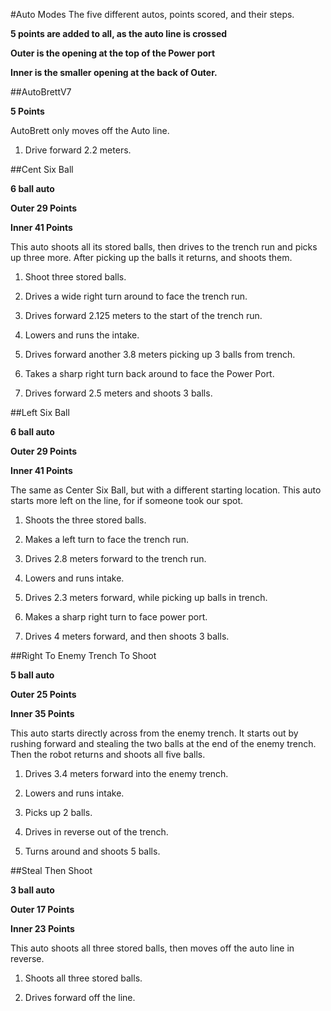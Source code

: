 #Auto Modes
The five different autos, points scored, and their steps.

**5 points are added to all, as the auto line is crossed**

**Outer is the opening at the top of the Power port**

**Inner is the smaller opening at the back of Outer.**

##AutoBrettV7 

**5 Points**

AutoBrett only moves off the Auto line.

1. Drive forward   2.2 meters.

##Cent Six Ball 

**6 ball auto**

**Outer 29 Points**

**Inner 41 Points**

This auto shoots all its stored balls, then drives to the trench run and picks up three more. After picking up the balls it returns, and shoots them.

1. Shoot three stored balls.

2. Drives a wide right turn around to face the trench run.

3. Drives forward 2.125 meters to the start of the trench run.

4. Lowers and runs the intake.

5. Drives forward another 3.8 meters picking up 3 balls from trench.

6. Takes a sharp right turn back around to face the Power Port.

7. Drives forward 2.5 meters and shoots 3 balls.

##Left Six Ball

**6 ball auto**

**Outer 29 Points**

**Inner 41 Points**

The same as Center Six Ball, but with a different starting location. This auto starts more left on the line, for if someone took our spot.

1. Shoots the three stored balls.

2.  Makes a left turn to face the trench run.

3. Drives 2.8 meters forward to the trench run.

4. Lowers and runs intake.

5. Drives 2.3 meters forward, while picking up balls in trench.

6. Makes a sharp right turn to face power port.

7. Drives 4 meters forward, and then shoots 3 balls.

##Right To Enemy Trench To Shoot 

**5 ball auto**

**Outer 25 Points**

**Inner 35 Points**

This auto starts directly across from the enemy trench. It starts out by rushing forward and stealing the two balls at the end of the enemy trench. Then the robot returns and shoots all five balls. 

1. Drives 3.4 meters forward into the enemy trench.

2. Lowers and runs intake.

3. Picks up 2 balls.

4. Drives in reverse out of the trench.

5. Turns around and shoots 5 balls.

##Steal Then Shoot

**3 ball auto**

**Outer 17 Points**

**Inner 23 Points**

This auto shoots all three stored balls, then moves off the auto line in reverse.

1. Shoots all three stored balls.

2. Drives forward off the line.

